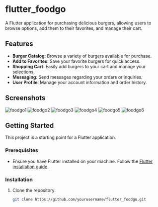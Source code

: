 # flutter_foodgo

A Flutter application for purchasing delicious burgers, allowing users to browse options, add them to their favorites, and manage their cart. 

## Features

- **Burger Catalog**: Browse a variety of burgers available for purchase.
- **Add to Favorites**: Save your favorite burgers for quick access.
- **Shopping Cart**: Easily add burgers to your cart and manage your selections.
- **Messaging**: Send messages regarding your orders or inquiries.
- **User Profile**: Manage your account information and order history.

## Screenshots


![foodgo1](https://github.com/user-attachments/assets/475027ff-7d6f-46ba-9128-079936979a41)
![foodgo2](https://github.com/user-attachments/assets/a517d256-5faf-4b29-9fae-22ef8a811661)
![foodgo3](https://github.com/user-attachments/assets/050de623-8727-45a7-9dab-2422b2865d04)
![foodgo4](https://github.com/user-attachments/assets/62744884-37e6-4ef9-9ee8-968f44af0334)
![foodgo5](https://github.com/user-attachments/assets/49600d0e-7e27-45d3-a5c6-968cf4a51d91)
![foodgo6](https://github.com/user-attachments/assets/20de0f03-8d48-491e-b280-47a05c11f940)



## Getting Started

This project is a starting point for a Flutter application.

### Prerequisites

- Ensure you have Flutter installed on your machine. Follow the [Flutter installation guide](https://docs.flutter.dev/get-started/install).

### Installation

1. Clone the repository:
   ```bash
   git clone https://github.com/yourusername/flutter_foodgo.git
